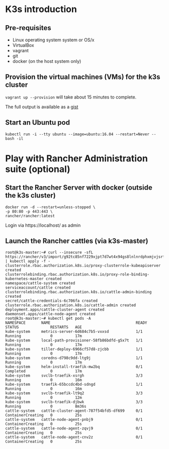 # K3s introduction

## Pre-requisites

- Linux operating system system or OS/x
- VirtualBox
- vagrant
- git
- docker (on the host system only)

## Provision the virtual machines (VMs) for the k3s cluster

`vagrant up --provision` will take about 15 minutes to complete.

The full output is available as a [gist](https://gist.github.com/gdha/5bb1ff685f7c927c2fad5dd04f6a0c9d)

## Start an Ubuntu pod
````
kubectl run -i --tty ubuntu --image=ubuntu:16.04 --restart=Never -- bash -il
````

# Play with Rancher Administration suite (optional)

## Start the Rancher Server with docker (outside the k3s cluster)

````
docker run -d --restart=unless-stopped \
-p 80:80 -p 443:443 \
rancher/rancher:latest
````

Login via https://localhost/ as admin

## Launch the Rancher cattles (via k3s-master)

````
root@k3s-master:~# curl --insecure -sfL https://rancher/v3/import/g92tc85nf7229xjpt7d7wt4x94gs8lnlnrdphxmjvjsrf8dz8s4lzq.yaml | kubectl apply -f -
clusterrole.rbac.authorization.k8s.io/proxy-clusterrole-kubeapiserver created
clusterrolebinding.rbac.authorization.k8s.io/proxy-role-binding-kubernetes-master created
namespace/cattle-system created
serviceaccount/cattle created
clusterrolebinding.rbac.authorization.k8s.io/cattle-admin-binding created
secret/cattle-credentials-6c706fa created
clusterrole.rbac.authorization.k8s.io/cattle-admin created
deployment.apps/cattle-cluster-agent created
daemonset.apps/cattle-node-agent created
root@k3s-master:~# kubectl get pods -A
NAMESPACE       NAME                                      READY   STATUS              RESTARTS   AGE
kube-system     metrics-server-6d684c7b5-vxxsd            1/1     Running             0          17m
kube-system     local-path-provisioner-58fb86bdfd-g5x7t   1/1     Running             0          17m
kube-system     tiller-deploy-6966cf57d8-zjcbb            1/1     Running             0          17m
kube-system     coredns-d798c9dd-ltg9j                    1/1     Running             0          17m
kube-system     helm-install-traefik-mw2bq                0/1     Completed           0          17m
kube-system     svclb-traefik-xsrgh                       3/3     Running             0          16m
kube-system     traefik-65bccdc4bd-sdngd                  1/1     Running             0          16m
kube-system     svclb-traefik-lt9q2                       3/3     Running             0          12m
kube-system     svclb-traefik-djbwk                       3/3     Running             0          8m36s
cattle-system   cattle-cluster-agent-787f54bfd5-df699     0/1     ContainerCreating   0          25s
cattle-system   cattle-node-agent-pnbj9                   0/1     ContainerCreating   0          25s
cattle-system   cattle-node-agent-zqvj9                   0/1     ContainerCreating   0          25s
cattle-system   cattle-node-agent-cnv2z                   0/1     ContainerCreating   0          25s
````
